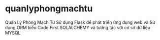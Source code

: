 # quanlyphongmachtu
Quản Lý Phòng Mạch Tư
Sử dụng Flask để phát triển ứng dụng web và Sử dụng ORM kiểu Code First SQLALCHEMY và tương tác với cơ sở dữ liệu MYSQL
